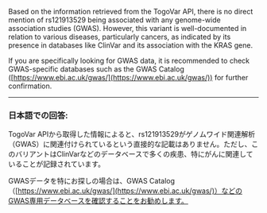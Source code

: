 Based on the information retrieved from the TogoVar API, there is no direct mention of rs121913529 being associated with any genome-wide association studies (GWAS). However, this variant is well-documented in relation to various diseases, particularly cancers, as indicated by its presence in databases like ClinVar and its association with the KRAS gene.

If you are specifically looking for GWAS data, it is recommended to check GWAS-specific databases such as the GWAS Catalog ([https://www.ebi.ac.uk/gwas/](https://www.ebi.ac.uk/gwas/)) for further confirmation.

---

### 日本語での回答:
TogoVar APIから取得した情報によると、rs121913529がゲノムワイド関連解析（GWAS）に関連付けられているという直接的な記載はありません。ただし、このバリアントはClinVarなどのデータベースで多くの疾患、特にがんに関連していることが記録されています。

GWASデータを特にお探しの場合は、GWAS Catalog（[https://www.ebi.ac.uk/gwas/](https://www.ebi.ac.uk/gwas/)）などのGWAS専用データベースを確認することをお勧めします。

